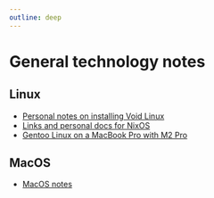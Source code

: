 ```yaml
---
outline: deep
---
```


# General technology notes

## Linux

- [Personal notes on installing Void Linux](/general-tech/voidlinux)
- [Links and personal docs for NixOS](/general-tech/nixos/)
- [Gentoo Linux on a MacBook Pro with M2 Pro](/general-tech/gentoo/asahi.md)

## MacOS

- [MacOS notes](/general-tech/macos)
